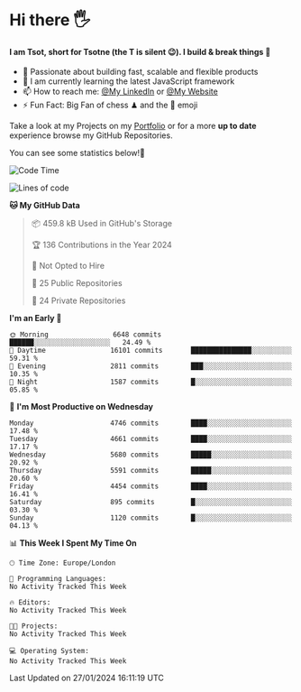 # Hi there :raised_hand_with_fingers_splayed:
#### I am Tsot, short for Tsotne (the T is silent :wink:). I build & break things :space_invader:
- :telescope: Passionate about building fast, scalable and flexible products
- :seedling: I am currently learning the latest JavaScript framework 
- :mailbox: How to reach me: [@My LinkedIn](https://www.linkedin.com/in/tsotne-gvadzabia/) or [@My Website](https://tsotne.co.uk/contact)
- :zap: Fun Fact: Big Fan of chess ♟ and the 👾 emoji

Take a look at my Projects on my [Portfolio](https://tsotne.co.uk/) or for a more **up to date** experience browse my GitHub Repositories.

You can see some statistics below!:space_invader:
<!--START_SECTION:waka-->
![Code Time](http://img.shields.io/badge/Code%20Time-761%20hrs%202%20mins-blue)

![Lines of code](https://img.shields.io/badge/From%20Hello%20World%20I%27ve%20Written-9.9%20million%20lines%20of%20code-blue)

**🐱 My GitHub Data** 

> 📦 459.8 kB Used in GitHub's Storage 
 > 
> 🏆 136 Contributions in the Year 2024
 > 
> 🚫 Not Opted to Hire
 > 
> 📜 25 Public Repositories 
 > 
> 🔑 24 Private Repositories 
 > 
**I'm an Early 🐤** 

```text
🌞 Morning                6648 commits        ██████░░░░░░░░░░░░░░░░░░░   24.49 % 
🌆 Daytime                16101 commits       ███████████████░░░░░░░░░░   59.31 % 
🌃 Evening                2811 commits        ███░░░░░░░░░░░░░░░░░░░░░░   10.35 % 
🌙 Night                  1587 commits        █░░░░░░░░░░░░░░░░░░░░░░░░   05.85 % 
```
📅 **I'm Most Productive on Wednesday** 

```text
Monday                   4746 commits        ████░░░░░░░░░░░░░░░░░░░░░   17.48 % 
Tuesday                  4661 commits        ████░░░░░░░░░░░░░░░░░░░░░   17.17 % 
Wednesday                5680 commits        █████░░░░░░░░░░░░░░░░░░░░   20.92 % 
Thursday                 5591 commits        █████░░░░░░░░░░░░░░░░░░░░   20.60 % 
Friday                   4454 commits        ████░░░░░░░░░░░░░░░░░░░░░   16.41 % 
Saturday                 895 commits         █░░░░░░░░░░░░░░░░░░░░░░░░   03.30 % 
Sunday                   1120 commits        █░░░░░░░░░░░░░░░░░░░░░░░░   04.13 % 
```


📊 **This Week I Spent My Time On** 

```text
🕑︎ Time Zone: Europe/London

💬 Programming Languages: 
No Activity Tracked This Week

🔥 Editors: 
No Activity Tracked This Week

🐱‍💻 Projects: 
No Activity Tracked This Week

💻 Operating System: 
No Activity Tracked This Week
```


 Last Updated on 27/01/2024 16:11:19 UTC
<!--END_SECTION:waka-->

